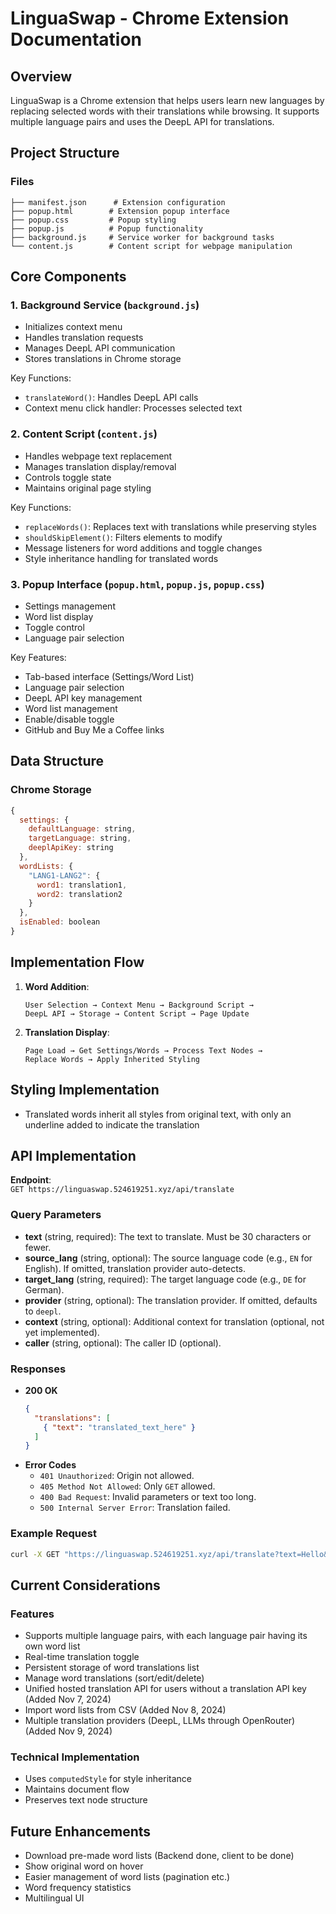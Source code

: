 # LinguaSwap - Chrome Extension Documentation

## Overview
LinguaSwap is a Chrome extension that helps users learn new languages by replacing selected words with their translations while browsing. It supports multiple language pairs and uses the DeepL API for translations.

## Project Structure

### Files
```
├── manifest.json      # Extension configuration
├── popup.html        # Extension popup interface
├── popup.css         # Popup styling
├── popup.js          # Popup functionality
├── background.js     # Service worker for background tasks
└── content.js        # Content script for webpage manipulation
```

## Core Components

### 1. Background Service (`background.js`)
- Initializes context menu
- Handles translation requests
- Manages DeepL API communication
- Stores translations in Chrome storage

Key Functions:
- `translateWord()`: Handles DeepL API calls
- Context menu click handler: Processes selected text

### 2. Content Script (`content.js`)
- Handles webpage text replacement
- Manages translation display/removal
- Controls toggle state
- Maintains original page styling

Key Functions:
- `replaceWords()`: Replaces text with translations while preserving styles
- `shouldSkipElement()`: Filters elements to modify
- Message listeners for word additions and toggle changes
- Style inheritance handling for translated words

### 3. Popup Interface (`popup.html`, `popup.js`, `popup.css`)
- Settings management
- Word list display
- Toggle control
- Language pair selection

Key Features:
- Tab-based interface (Settings/Word List)
- Language pair selection
- DeepL API key management
- Word list management
- Enable/disable toggle
- GitHub and Buy Me a Coffee links

## Data Structure

### Chrome Storage
```javascript
{
  settings: {
    defaultLanguage: string,
    targetLanguage: string,
    deeplApiKey: string
  },
  wordLists: {
    "LANG1-LANG2": {
      word1: translation1,
      word2: translation2
    }
  },
  isEnabled: boolean
}
```

## Implementation Flow

1. **Word Addition**:
   ```
   User Selection → Context Menu → Background Script → 
   DeepL API → Storage → Content Script → Page Update
   ```

2. **Translation Display**:
   ```
   Page Load → Get Settings/Words → Process Text Nodes → 
   Replace Words → Apply Inherited Styling
   ```

## Styling Implementation
- Translated words inherit all styles from original text, with only an underline added to indicate the translation

## API Implementation

**Endpoint**:  
`GET https://linguaswap.524619251.xyz/api/translate`

### Query Parameters
- **text** (string, required): The text to translate. Must be 30 characters or fewer.
- **source_lang** (string, optional): The source language code (e.g., `EN` for English). If omitted, translation provider auto-detects.
- **target_lang** (string, required): The target language code (e.g., `DE` for German).
- **provider** (string, optional): The translation provider. If omitted, defaults to `deepl`.
- **context** (string, optional): Additional context for translation (optional, not yet implemented).
- **caller** (string, optional): The caller ID (optional).

### Responses
- **200 OK**
  ```json
  {
    "translations": [
      { "text": "translated_text_here" }
    ]
  }
  ```
- **Error Codes**
  - `401 Unauthorized`: Origin not allowed.
  - `405 Method Not Allowed`: Only `GET` allowed.
  - `400 Bad Request`: Invalid parameters or text too long.
  - `500 Internal Server Error`: Translation failed.

### Example Request
```bash
curl -X GET "https://linguaswap.524619251.xyz/api/translate?text=Hello&target_lang=DE"
```

## Current Considerations

### Features
- Supports multiple language pairs, with each language pair having its own word list
- Real-time translation toggle
- Persistent storage of word translations list
- Manage word translations (sort/edit/delete)
- Unified hosted translation API for users without a translation API key (Added Nov 7, 2024)
- Import word lists from CSV (Added Nov 8, 2024)
- Multiple translation providers (DeepL, LLMs through OpenRouter) (Added Nov 9, 2024)

### Technical Implementation
- Uses `computedStyle` for style inheritance
- Maintains document flow
- Preserves text node structure

## Future Enhancements
- Download pre-made word lists (Backend done, client to be done)
- Show original word on hover
- Easier management of word lists (pagination etc.)
- Word frequency statistics
- Multilingual UI
